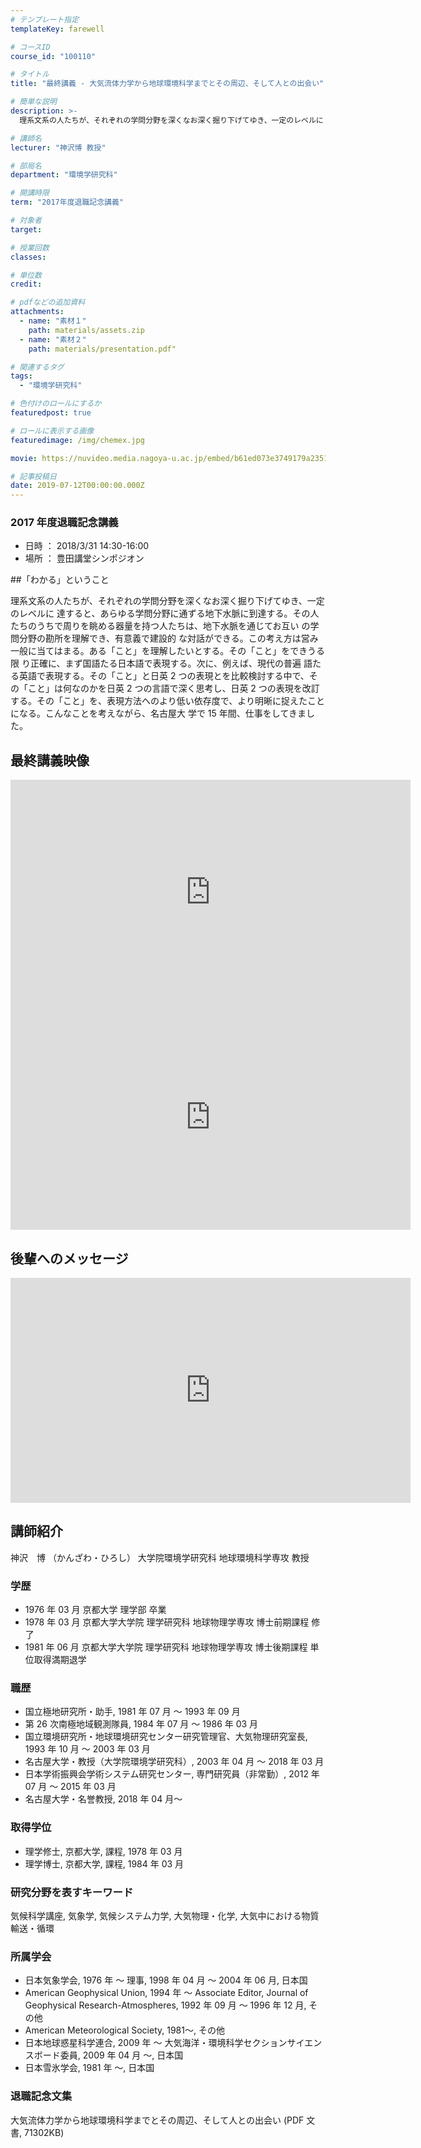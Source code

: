 ```yaml
---
# テンプレート指定
templateKey: farewell

# コースID
course_id: "100110"

# タイトル
title: "最終講義 - 大気流体力学から地球環境科学までとその周辺、そして人との出会い"

# 簡単な説明
description: >-
  理系文系の人たちが、それぞれの学問分野を深くなお深く掘り下げてゆき、一定のレベルに 達すると、あらゆる学問分野に通ずる地下水脈に到達する。その人たちのうちで周りを眺める器量を持つ人たちは、地下水脈を通じてお互い の学問分野の勘所を理解でき、有意義で建設的 な対話ができる。この考え方は営み一般に当てはまる。ある「こと」を理解したいとする。その「こと」をできうる限 り正確に、まず国語たる日本語で表現する。次に、例えば、現代の普遍 語たる英語で表現する。その「こと」と日英 2 つの表現とを比較検討する中で、その「こと」は何なのかを日英 2 つの言語で深く思考し、日英 2 つの表現を改訂する。その「こと」を、表現方法へのより低い依存度で、より明晰に捉えたことになる。こんなことを考えながら、名古屋大 学で15年間、仕事をしてきました。

# 講師名
lecturer: "神沢博 教授"

# 部局名
department: "環境学研究科"

# 開講時限
term: "2017年度退職記念講義"

# 対象者
target:

# 授業回数
classes:

# 単位数
credit:

# pdfなどの追加資料
attachments:
  - name: "素材１"
    path: materials/assets.zip
  - name: "素材２"
    path: materials/presentation.pdf"

# 関連するタグ
tags:
  - "環境学研究科"

# 色付けのロールにするか
featuredpost: true

# ロールに表示する画像
featuredimage: /img/chemex.jpg

movie: https://nuvideo.media.nagoya-u.ac.jp/embed/b61ed073e3749179a2351ce01fed4fa3b0e56cc0

# 記事投稿日
date: 2019-07-12T00:00:00.000Z
---
```


### 2017 年度退職記念講義

- 日時 ： 2018/3/31 14:30-16:00
- 場所 ： 豊田講堂シンポジオン

##「わかる」ということ

理系文系の人たちが、それぞれの学問分野を深くなお深く掘り下げてゆき、一定のレベルに 達すると、あらゆる学問分野に通ずる地下水脈に到達する。その人たちのうちで周りを眺める器量を持つ人たちは、地下水脈を通じてお互い の学問分野の勘所を理解でき、有意義で建設的 な対話ができる。この考え方は営み一般に当てはまる。ある「こと」を理解したいとする。その「こと」をできうる限 り正確に、まず国語たる日本語で表現する。次に、例えば、現代の普遍 語たる英語で表現する。その「こと」と日英 2 つの表現とを比較検討する中で、その「こと」は何なのかを日英 2 つの言語で深く思考し、日英 2 つの表現を改訂する。その「こと」を、表現方法へのより低い依存度で、より明晰に捉えたことになる。こんなことを考えながら、名古屋大 学で 15 年間、仕事をしてきました。

## 最終講義映像

<iframe src="https://nuvideo.media.nagoya-u.ac.jp/embed/0a1d5d87020dbdf4dcb4ed296bbd3ae2b30fc8b4/autostart/true/caption/true" width="640" height="360" frameborder="0" allowfullscreen></iframe>

<iframe src="https://nuvideo.media.nagoya-u.ac.jp/embed/b8def486fe9cfd48f34e63feb89c25de165d13a7/autostart/true/caption/true" width="640" height="360" frameborder="0" allowfullscreen></iframe>

## 後輩へのメッセージ

<iframe src="https://nuvideo.media.nagoya-u.ac.jp/embed/b61ed073e3749179a2351ce01fed4fa3b0e56cc0" width="640" height="360" frameborder="0" allowfullscreen></iframe>

## 講師紹介

神沢　博 （かんざわ・ひろし） 大学院環境学研究科 地球環境科学専攻 教授

### 学歴

- 1976 年 03 月 京都大学 理学部 卒業
- 1978 年 03 月 京都大学大学院 理学研究科 地球物理学専攻 博士前期課程 修了
- 1981 年 06 月 京都大学大学院 理学研究科 地球物理学専攻 博士後期課程 単位取得満期退学

### 職歴

- 国立極地研究所・助手, 1981 年 07 月 ～ 1993 年 09 月
- 第 26 次南極地域観測隊員, 1984 年 07 月 ～ 1986 年 03 月
- 国立環境研究所・地球環境研究センター研究管理官、大気物理研究室長, 1993 年 10 月 ～ 2003 年 03 月
- 名古屋大学・教授（大学院環境学研究科）, 2003 年 04 月 ～ 2018 年 03 月
- 日本学術振興会学術システム研究センター, 専門研究員（非常勤）, 2012 年 07 月 ～ 2015 年 03 月
- 名古屋大学・名誉教授, 2018 年 04 月～

### 取得学位

- 理学修士, 京都大学, 課程, 1978 年 03 月
- 理学博士, 京都大学, 課程, 1984 年 03 月

### 研究分野を表すキーワード

気候科学講座, 気象学, 気候システム力学, 大気物理・化学, 大気中における物質輸送・循環

### 所属学会

- 日本気象学会, 1976 年 〜 理事, 1998 年 04 月 ～ 2004 年 06 月, 日本国
- American Geophysical Union, 1994 年 〜 Associate Editor, Journal of Geophysical Research-Atmospheres, 1992 年 09 月 ～ 1996 年 12 月, その他
- American Meteorological Society, 1981〜, その他
- 日本地球惑星科学連合, 2009 年 〜 大気海洋・環境科学セクションサイエンスボード委員, 2009 年 04 月 ～, 日本国
- 日本雪氷学会, 1981 年 〜, 日本国

### 退職記念文集

大気流体力学から地球環境科学までとその周辺、そして人との出会い (PDF 文書, 71302KB)
